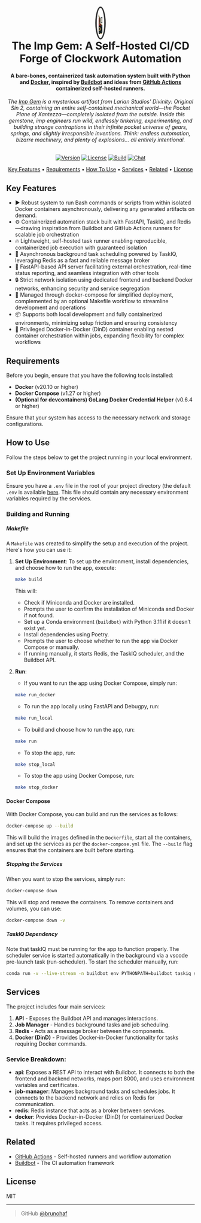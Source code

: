 <h1 align="center">
  <br>
  <div style="width:20px; height:80px; border-radius:50%; overflow:hidden; border:4px solid #333; margin: 0 auto; display:flex; align-items:center; justify-content:center;">
    <img src="src/resources/impgem-logo.png" alt="Imp Gem" style="width:50%; height:100%; object-fit:cover;">
  </div>
  The Imp Gem: A Self-Hosted CI/CD Forge of Clockwork Automation
  <br>
</h1>

<h4 align="center">
A bare-bones, containerized task automation system built with Python and <a href="https://www.docker.com/" target="_blank">Docker</a>, inspired by <a href="https://buildbot.net/" target="_blank">Buildbot</a> and ideas from <a href="https://github.com/actions/runner" target="_blank">GitHub Actions</a> containerized self-hosted runners.
</h4>
<div align="center">
<em>
   The <a href="https://divinityoriginalsin2.wiki.fextralife.com/Running+like+Clockwork" target="_blank">Imp Gem</a> is a mysterious artifact from Larian Studios' Divinity: Original Sin 2, containing an entire self-contained mechanical world—the Pocket Plane of Xantezza—completely isolated from the outside. Inside this gemstone, imp engineers run wild, endlessly tinkering, experimenting, and building strange contraptions in their infinite pocket universe of gears, springs, and slightly irresponsible inventions. Think: endless automation, bizarre machinery, and plenty of explosions… all entirely intentional.
</em>
</div>
<br>
<p align="center">
  <a href="#"><img src="https://img.shields.io/badge/version-1.0.0-blue.svg" alt="Version"></a>
  <a href="#"><img src="https://img.shields.io/badge/license-MIT-green.svg" alt="License"></a>
  <a href="#"><img src="https://img.shields.io/badge/build-passing-brightgreen.svg" alt="Build"></a>
  <a href="#"><img src="https://img.shields.io/badge/chat-Gitter-ff69b4.svg" alt="Chat"></a>
</p>

<p align="center">
  <a href="#key-features">Key Features</a> •
  <a href="#related">Requirements</a> •
  <a href="#how-to-use">How To Use</a> •
  <a href="#related">Services</a> •
  <a href="#related">Related</a> •
  <a href="#license">License</a>
</p>

## Key Features

  * ▶️ Robust system to run Bash commands or scripts from within isolated Docker containers asynchronously, delivering any generated artifacts on demand.
  * ⚙️ Containerized automation stack built with FastAPI, TaskIQ, and Redis—drawing inspiration from Buildbot and GitHub Actions runners for scalable job orchestration
  * 🔥 Lightweight, self-hosted task runner enabling reproducible, containerized job execution with guaranteed isolation
  * 🔄 Asynchronous background task scheduling powered by TaskIQ, leveraging Redis as a fast and reliable message broker
  * 🔌 FastAPI-based API server facilitating external orchestration, real-time status reporting, and seamless integration with other tools
  * 🔒 Strict network isolation using dedicated frontend and backend Docker networks, enhancing security and service segregation
  * 🚀 Managed through docker-compose for simplified deployment, complemented by an optional Makefile workflow to streamline development and operations
  * 📦 Supports both local development and fully containerized environments, minimizing setup friction and ensuring consistency
  * 🐳 Privileged Docker-in-Docker (DinD) container enabling nested container orchestration within jobs, expanding flexibility for complex workflows

## Requirements

Before you begin, ensure that you have the following tools installed:

- **Docker** (v20.10 or higher)
- **Docker Compose** (v1.27 or higher)
- **(Optional for devcontainers) GoLang Docker Credential Helper** (v0.6.4 or higher)

Ensure that your system has access to the necessary network and storage configurations.

## How to Use

Follow the steps below to get the project running in your local environment.

### Set Up Environment Variables

Ensure you have a `.env` file in the root of your project directory (the default `.env` is available [here](./.env). This file should contain any necessary environment variables required by the services.

### Building and Running 

##### Makefile

A `Makefile` was created to simplify the setup and execution of the project. Here's how you can use it:

1. **Set Up Environment**:
   To set up the environment, install dependencies, and choose how to run the app, execute:

   ```bash
   make build
   ```

   This will:

   - Check if Miniconda and Docker are installed.
   - Prompts the user to confirm the installation of Miniconda and Docker if not found.
   - Set up a Conda environment (`buildbot`) with Python 3.11 if it doesn’t exist yet.
   - Install dependencies using Poetry.
   - Prompts the user to choose whether to run the app via Docker Compose or manually.
   - If running manually, it starts Redis, the TaskIQ scheduler, and the Buildbot API.

2. **Run**:

   - If you want to run the app using Docker Compose, simply run:

   ```bash
   make run_docker
   ```

   - To run the app locally using FastAPI and Debugpy, run:

   ```bash
   make run_local
   ```

   - To build and choose how to run the app, run:

   ```bash
   make run
   ```

   - To stop the app, run:

   ```bash
   make stop_local
   ```

   - To stop the app using Docker Compose, run:

   ```bash
   make stop_docker
   ```

#### Docker Compose

With Docker Compose, you can build and run the services as follows:

```bash
docker-compose up --build
```

This will build the images defined in the `Dockerfile`, start all the containers, and set up the services as per the `docker-compose.yml` file. The `--build` flag ensures that the containers are built before starting.

##### Stopping the Services

When you want to stop the services, simply run:

```bash
docker-compose down
```

This will stop and remove the containers. To remove containers and volumes, you can use:

```bash
docker-compose down -v
```

##### TaskIQ Dependency

Note that taskIQ must be running for the app to function properly. The scheduler service is started automatically in the background via a vscode pre-launch task (run-scheduler). To start the scheduler manually, run:

```bash
conda run -v --live-stream -n buildbot env PYTHONPATH=buildbot taskiq scheduler app.background.broker:scheduler
```

## Services

The project includes four main services:

1. **API** - Exposes the Buildbot API and manages interactions.
2. **Job Manager** - Handles background tasks and job scheduling.
3. **Redis** - Acts as a message broker between the components.
4. **Docker (DinD)** - Provides Docker-in-Docker functionality for tasks requiring Docker commands.

### Service Breakdown:

- **api**: Exposes a REST API to interact with Buildbot. It connects to both the frontend and backend networks, maps port 8000, and uses environment variables and certificates.
- **job-manager**: Manages background tasks and schedules jobs. It connects to the backend network and relies on Redis for communication.
- **redis**: Redis instance that acts as a broker between services.
- **docker**: Provides Docker-in-Docker (DinD) for containerized Docker tasks. It requires privileged access.


## Related

* [GitHub Actions](https://github.com/actions/runner) - Self-hosted runners and workflow automation
* [Buildbot](https://buildbot.net/) - The CI automation framework

## License

MIT

---

> GitHub [@brunohaf](https://github.com/brunohaf)
